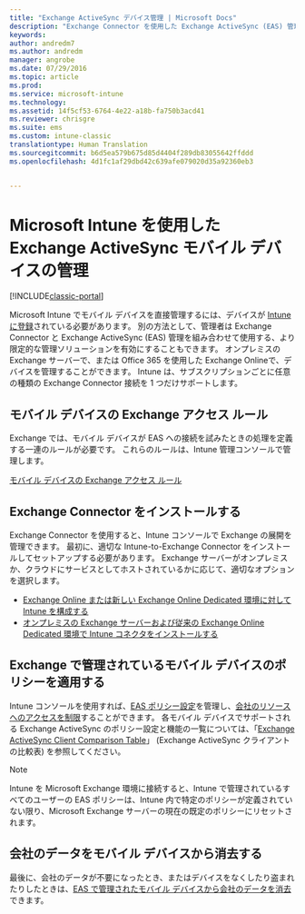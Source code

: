 ```yaml
---
title: "Exchange ActiveSync デバイス管理 | Microsoft Docs"
description: "Exchange Connector を使用した Exchange ActiveSync (EAS) 管理によるモバイル デバイスの管理"
keywords: 
author: andredm7
ms.author: andredm
manager: angrobe
ms.date: 07/29/2016
ms.topic: article
ms.prod: 
ms.service: microsoft-intune
ms.technology: 
ms.assetid: 14f5cf53-6764-4e22-a18b-fa750b3acd41
ms.reviewer: chrisgre
ms.suite: ems
ms.custom: intune-classic
translationtype: Human Translation
ms.sourcegitcommit: b6d5ea579b675d85d4404f289db83055642ffddd
ms.openlocfilehash: 4d1fc1af29dbd42c639afe079020d35a92360eb3


---
```


# <a name="exchange-activesync-mobile-device-management-with-microsoft-intune"></a>Microsoft Intune を使用した Exchange ActiveSync モバイル デバイスの管理

[!INCLUDE[classic-portal](../includes/classic-portal.md)]

Microsoft Intune でモバイル デバイスを直接管理するには、デバイスが [Intune に登録](prerequisites-for-enrollment.md)されている必要があります。 別の方法として、管理者は Exchange Connector と Exchange ActiveSync (EAS) 管理を組み合わせて使用する、より限定的な管理ソリューションを有効にすることもできます。 オンプレミスの Exchange サーバーで、または Office 365 を使用した Exchange Onlineで、デバイスを管理することができます。 Intune は、サブスクリプションごとに任意の種類の Exchange Connector 接続を 1 つだけサポートします。

## <a name="exchange-access-rules-for-mobile-devices"></a>モバイル デバイスの Exchange アクセス ルール ##

Exchange では、モバイル デバイスが EAS への接続を試みたときの処理を定義する一連のルールが必要です。 これらのルールは、Intune 管理コンソールで管理します。

[モバイル デバイスの Exchange アクセス ルール](exchange-access-rules-for-mobile-devices.md)

## <a name="install-the-exchange-connector"></a>Exchange Connector をインストールする
Exchange Connector を使用すると、Intune コンソールで Exchange の展開を管理できます。 最初に、適切な Intune-to-Exchange Connector をインストールしてセットアップする必要があります。 Exchange サーバーがオンプレミスか、クラウドにサービスとしてホストされているかに応じて、適切なオプションを選択します。

-   [Exchange Online または新しい Exchange Online Dedicated 環境に対して Intune を構成する](intune-service-to-service-exchange-connector.md)
-   [オンプレミスの Exchange サーバーおよび従来の Exchange Online Dedicated 環境で Intune コネクタをインストールする](intune-on-premises-exchange-connector.md)


## <a name="apply-policy-for-exchange-managed-mobile-devices"></a>Exchange で管理されているモバイル デバイスのポリシーを適用する
Intune コンソールを使用すれば、[EAS ポリシー設定](exchange-activesync-policy-settings-in-microsoft-intune.md)を管理し、[会社のリソースへのアクセスを制限](restrict-access-to-email-and-o365-services-with-microsoft-intune.md)することができます。 各モバイル デバイスでサポートされる Exchange ActiveSync のポリシー設定と機能の一覧については、「[Exchange ActiveSync Client Comparison Table](http://go.microsoft.com/fwlink/?LinkId=247270)」 (Exchange ActiveSync クライアントの比較表) を参照してください。

> [!NOTE]
> Intune を Microsoft Exchange 環境に接続すると、Intune で管理されているすべてのユーザーの EAS ポリシーは、Intune 内で特定のポリシーが定義されていない限り、Microsoft Exchange サーバーの現在の既定のポリシーにリセットされます。

## <a name="wipe-company-data-from-mobile-devices"></a>会社のデータをモバイル デバイスから消去する
最後に、会社のデータが不要になったとき、またはデバイスをなくしたり盗まれたりしたときは、[EAS で管理されたモバイル デバイスから会社のデータを消去](wipe-for-exchange-managed-mobile-devices.md)できます。



<!--HONumber=Dec16_HO2-->


